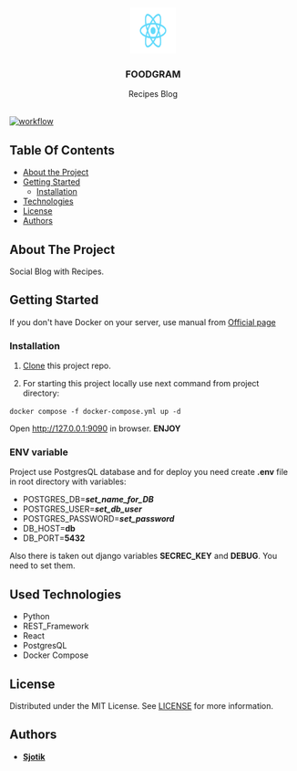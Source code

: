 <br/>
<p align="center">
  <a href="https://github.com/sjotik/foodgram-project-react">
    <img src="frontend/src/logo.svg" alt="Logo" width="80" height="80">
  </a>

  <h3 align="center">FOODGRAM</h3>

  <p align="center">
    Recipes Blog
    <br/>
    <br/>
  </p>
</p>

[![workflow](https://github.com/sjotik/foodgram-project-react/actions/workflows/main.yaml/badge.svg)](https://github.com/sjotik/foodgram-project-react/actions/workflows/main.yaml)

## Table Of Contents

* [About the Project](#about-the-project)
* [Getting Started](#getting-started)
  * [Installation](#installation)
* [Technologies](#used-technologies)
* [License](#license)
* [Authors](#authors)

## About The Project

Social Blog with Recipes.

## Getting Started

If you don't have Docker on your server, use manual from [Official page](https://docs.docker.com/engine/install/)

### Installation

1. [Clone](git@github.com:sjotik/foodgram-project-react.git) this project repo.

2. For starting this project locally use next command from project directory:

`docker compose -f docker-compose.yml up -d`

Open http://127.0.0.1:9090 in browser. **ENJOY**

### ENV variable

Project use PostgresQL database and for deploy you need create **.env** file in root directory with variables:
+ POSTGRES_DB=***set_name_for_DB***
+ POSTGRES_USER=***set_db_user***
+ POSTGRES_PASSWORD=***set_password***
+ DB_HOST=**db**
+ DB_PORT=**5432**

Also there is taken out django variables **SECREC_KEY** and **DEBUG**. You need to set them.

## Used Technologies

* Python
* REST_Framework
* React
* PostgresQL
* Docker Compose

## License

Distributed under the MIT License. See [LICENSE](https://github.com/sjotik/foodgram-project-react/blob/main/LICENSE.md) for more information.

## Authors

* [**Sjotik**](https://github.com/sjotik/)
